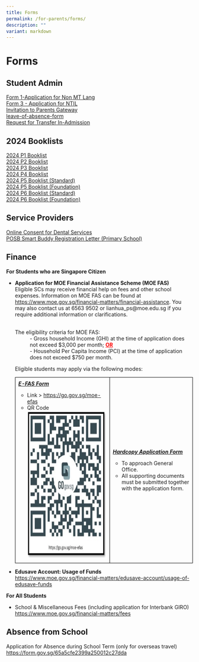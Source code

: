 ```yaml
---
title: Forms
permalink: /for-parents/forms/
description: ""
variant: markdown
---
```

<h1><strong>Forms</strong></h1>

<h2><strong>Student Admin</strong></h2>
<p><a href="/files/Forms/Form%201-Application%20for%20Non%20MT%20Lang.pdf" target="_blank">Form 1-Application for Non MT Lang</a><br><a href="/files/Forms/Form%203%20-%20Application%20for%20NTIL.pdf" target="_blank">Form 3 - Application for NTIL</a><br><a href="/files/Forms/Invitation%20Letter%20to%20Parents%20(Final)_general.pdf" target="_blank">Invitation to Parents Gateway</a><br><a href="/files/Forms/leave-of-absence-form.pdf" target="_blank">leave-of-absence-form</a><br><a href="/files/Forms/Request%20for%20Transfer%20In-Admission.pdf" target="_blank">Request for Transfer In-Admission</a></p>

<h2><strong>2024 Booklists</strong></h2>
<a href="/files/Forms/2024_P1_Booklist.pdf" target="_blank">2024 P1 Booklist</a><br>
<a href="/files/Forms/2024_P2_Booklist.pdf" target="_blank">2024 P2 Booklist</a>
<br>
<a href="/files/Forms/2024_P3_Booklist.pdf" target="_blank">2024 P3 Booklist</a>
<br>
<a href="/files/Forms/2024_p4_Booklist.pdf" target="_blank">2024 P4 Booklist</a><br>
<a href="/files/Forms/2024_p5_booklist_standard.pdf" target="_blank">2024 P5 Booklist (Standard)</a>
<br>
<a href="/files/Forms/2024_p5_booklist_foundation.pdf" target="_blank">2024 P5 Booklist (Foundation)</a>
<br>
<a href="/files/Forms/2024_p6_booklist_standard.pdf" target="_blank">2024 P6 Booklist (Standard)</a><br>
<a href="/files/Forms/2024_p6_booklist_foundation.pdf" target="_blank">2024 P6 Booklist (Foundation)</a>


<h2><strong>Service Providers</strong></h2>
<a href="/files/Forms/Online%20Consent%20for%20Dental%20Services.pdf" target="_blank">Online Consent for Dental Services</a><br><a href="/files/Forms/POSB%20Smart%20Buddy%20Registration%20Letter%20(Primary%20School)%20.pdf" target="_blank">POSB Smart Buddy Registration Letter (Primary School)</a>      


<h2><strong>Finance</strong></h2>

<strong>For Students who are Singapore Citizen</strong>
<ul>
  <li><strong>Application for MOE Financial Assistance Scheme (MOE FAS)</strong><br>Eligible SCs may receive financial help on fees and other school expenses. Information on MOE FAS can be found at <a href="https://www.moe.gov.sg/financial-matters/financial-assistance">https://www.moe.gov.sg/financial-matters/financial-assistance</a>. You may also contact us at 6563 9502 or lianhua_ps@moe.edu.sg if you require additional information or clarifications.</li><br>
	<dl>
  <dt>The eligibility criteria for MOE FAS:</dt>
  <dd>- Gross household Income (GHI) at the time of application does not exceed $3,000 per month; <strong><font color="red"><u>OR</u></font></strong></dd>
  <dd>- Household Per Capita Income (PCI) at the time of application does not exceed $750 per month.</dd>
</dl>
	Eligible students may apply via the following modes:
	<br>
	<table style="border-collapse: collapse; width: 100%;">
  <tbody><tr>
    <td style="border: 1px solid black; padding: 8px;"><i><strong><u>E-FAS Form</u></strong></i><br><ul>
  <li>Link &gt; <a href="https://go.gov.sg/moe-efas">https://go.gov.sg/moe-efas</a></li>
  <li>QR Code<br><img height="400" width="400" alt="description of image" src="/images/Form/E_FAS_Application_Form__QR_Code_.jpg">
</li>
</ul></td>
    <td style="border: 1px solid black; padding: 8px;"><i><strong><u>Hardcopy Application Form</u></strong></i><br>
<ul>
  <li>To approach General Office.</li>
  <li>All supporting documents must be submitted together with the application form.</li>
  </ul></td>
  </tr>
</tbody></table>
	
  <li><strong>Edusave Account: Usage of Funds</strong></li>
		<a href="https://www.moe.gov.sg/financial-matters/edusave-account/usage-of-edusave-funds">https://www.moe.gov.sg/financial-matters/edusave-account/usage-of-edusave-funds</a>
</ul>  

<strong>For All Students</strong>
<ul>
  <li>School &amp; Miscellaneous Fees (including application for Interbank GIRO)</li>
		<a href="https://www.moe.gov.sg/financial-matters/fees">https://www.moe.gov.sg/financial-matters/fees</a>
</ul>  

<h2><strong>Absence from School</strong></h2>
Application for Absence during School Term (only for overseas travel) <br>
<a href="https://form.gov.sg/65a5cfe2399a250012c27dda">https://form.gov.sg/65a5cfe2399a250012c27dda</a>